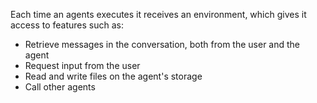 Each time an agents executes it receives an environment, which gives it access to features such as:

* Retrieve messages in the conversation, both from the user and the agent
* Request input from the user
* Read and write files on the agent's storage
* Call other agents

<!-- 

### Signed messages
NearAI authentication is through a Signed Message: a payload signed by a Near Account private key. (How to [Login with NEAR](login.md))

If you need one for manual testing, you can `nearai login` then copy the auth section from your `~/.nearai/config.json`.

To add signed message login to an application, see the code in hub demo [near.tsx](https://github.com/nearai/nearai/blob/main/hub/demo/src/app/_components/near.tsx). 

-->